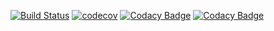 [![Build Status](https://travis-ci.org/KithStrelets/Java_Hibernate_Usage.svg?branch=master)](https://travis-ci.org/KithStrelets/Java_Hibernate_Usage)
[![codecov](https://codecov.io/gh/KithStrelets/Java_Hibernate_Usage/branch/master/graph/badge.svg)](https://codecov.io/gh/KithStrelets/Java_Hibernate_Usage)
[![Codacy Badge](https://api.codacy.com/project/badge/Grade/2232f845fd1c422b851b0d450c36076e)](https://www.codacy.com/app/KithStrelets/Java_Hibernate_Usage?utm_source=github.com&amp;utm_medium=referral&amp;utm_content=KithStrelets/Java_Hibernate_Usage&amp;utm_campaign=Badge_Grade)
[![Codacy Badge](https://api.codacy.com/project/badge/Coverage/2232f845fd1c422b851b0d450c36076e)](https://www.codacy.com/app/KithStrelets/Java_Hibernate_Usage?utm_source=github.com&utm_medium=referral&utm_content=KithStrelets/Java_Hibernate_Usage&utm_campaign=Badge_Coverage)